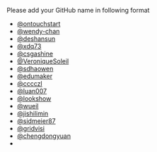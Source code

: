 Please add your GitHub name in following format

- [@ontouchstart](https://github.com/ontouchstart)
- [@wendy-chan](https://github.com/wendy-chan)
- [@deshansun](https://github.com/deshansun)
- [@xdq73](https://github.com/xdq73)
- [@csgashine](https://github.com/csgashine)
- [@VeroniqueSoleil](https://github.com/VeroniqueSoleil)
- [@sdhaowen](https://github.com/sdhaowen)
- [@edumaker](https://github.com/edumaker)
- [@cccczl](https://github.com/cccczl)
- [@luan007](https://github.com/luan007)
- [@lookshow](https://github.com/lookshow)
- [@wueil](https://github.com/wueil)
- [@jishilimin](https://github.com/jishilimin)
- [@sidmeier87](https://github.com/sidmeier87)
- [@gridvisi](https://github.com/gridvisi)
- [@chengdongyuan](https://github.com/chengdongyuan)
- 

